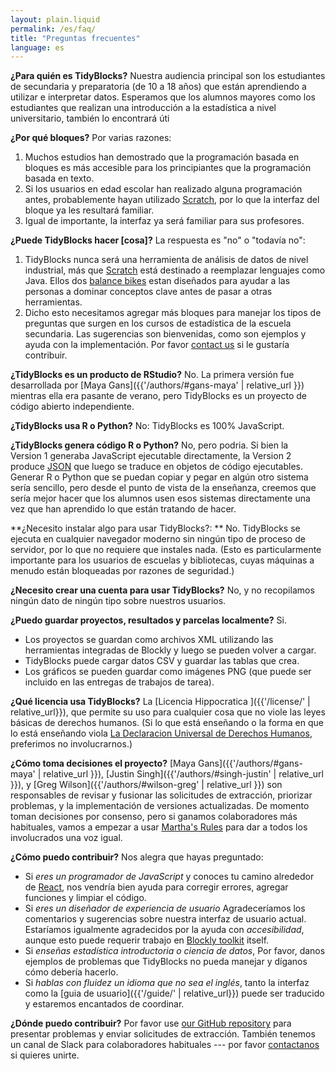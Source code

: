 ```yaml
---
layout: plain.liquid
permalink: /es/faq/
title: "Preguntas frecuentes"
language: es
---
```



**¿Para quién es TidyBlocks?**
Nuestra audiencia principal son los estudiantes de secundaria y preparatoria
(de 10 a 18 años) que están aprendiendo a utilizar e interpretar datos.
Esperamos que los alumnos mayores como los estudiantes que realizan una
introducción a la estadística a nivel universitario, también lo encontrará
úti

**¿Por qué bloques?**
Por varias razones:
1.  Muchos estudios han demostrado que la programación basada en bloques es
    más accesible para los principiantes que la programación basada en texto.
2.  Si los usuarios en edad escolar han realizado alguna programación
    antes, probablemente hayan utilizado [Scratch](http://scratch.mit.edu),
    por lo que la interfaz del bloque ya les resultará familiar.
3.  Igual de importante, la interfaz ya será familiar para sus profesores.

**¿Puede TidyBlocks hacer [cosa]?**
La respuesta es "no" o "todavía no":
1.  TidyBlocks nunca será una herramienta de análisis de datos de nivel
    industrial, más que [Scratch](http://scratch.mit.edu) está destinado a
    reemplazar lenguajes como Java.  Ellos dos [balance
    bikes](https://en.wikipedia.org/wiki/Balance_bicycle) estan diseñados
    para ayudar a las personas a dominar conceptos clave antes de pasar a
    otras herramientas.
2.  Dicho esto necesitamos agregar más bloques para manejar los tipos de
    preguntas que surgen en los cursos de estadística de la escuela
    secundaria.  Las sugerencias son bienvenidas, como son ejemplos y ayuda
    con la implementación.  Por favor [contact us](mailto:info@tidyblocks.tech) si
    le gustaría contribuir.

**¿TidyBlocks es un producto de RStudio?**
No.
La primera versión fue desarrollada por [Maya Gans]({{'/authors/#gans-maya' | relative_url }})
mientras ella era pasante de verano, pero TidyBlocks es un proyecto de código abierto independiente.

**¿TidyBlocks usa R o Python?**
No: TidyBlocks es 100% JavaScript.

**¿TidyBlocks genera código R o Python?**
No, pero podria.
Si bien la Version 1 generaba JavaScript ejecutable directamente, la
Version 2 produce [JSON](https://en.wikipedia.org/wiki/JSON) que luego se
traduce en objetos de código ejecutables.  Generar R o Python que se puedan
copiar y pegar en algún otro sistema sería sencillo, pero desde el punto de
vista de la enseñanza, creemos que sería mejor hacer que los alumnos usen
esos sistemas directamente una vez que han aprendido lo que están tratando
de hacer.

**¿Necesito instalar algo para usar TidyBlocks?:  **
No.
TidyBlocks se ejecuta en cualquier navegador moderno sin ningún tipo de
proceso de servidor, por lo que no requiere que instales nada.  (Esto es
particularmente importante para los usuarios de escuelas y bibliotecas,
cuyas máquinas a menudo están bloqueadas por razones de seguridad.)

**¿Necesito crear una cuenta para usar TidyBlocks?**
No, y no recopilamos ningún dato de ningún tipo sobre nuestros usuarios.

**¿Puedo guardar proyectos, resultados y parcelas localmente?**
Si.
-   Los proyectos se guardan como archivos XML utilizando las herramientas
    integradas de Blockly y luego se pueden volver a cargar.
-   TidyBlocks puede cargar datos CSV y guardar las tablas que crea.
-   Los gráficos se pueden guardar como imágenes PNG (que puede ser incluido
    en las entregas de trabajos de tarea).

**¿Qué licencia usa TidyBlocks?**
La [Licencia Hippocratica ]({{'/license/' | relative_url}}),
que permite su uso para cualquier cosa que no viole las leyes básicas de derechos humanos.
(Si lo que está enseñando o la forma en que lo está enseñando viola
[La Declaracion Universal de Derechos Humanos](https://www.un.org/en/universal-declaration-human-rights/),
preferimos no involucrarnos.)

**¿Cómo toma decisiones el proyecto?**
[Maya Gans]({{'/authors/#gans-maya' | relative_url }}),
[Justin Singh]({{'/authors/#singh-justin' | relative_url }}),
y [Greg Wilson]({{'/authors/#wilson-greg' | relative_url }})
son responsables de revisar y fusionar las solicitudes de extracción,
priorizar problemas, y la implementación de versiones actualizadas.  De
momento toman decisiones por consenso, pero si ganamos colaboradores más
habituales, vamos a empezar a usar [Martha's
Rules](https://third-bit.com/2019/06/13/marthas-rules.html) para dar a todos
los involucrados una voz igual.

**¿Cómo puedo contribuir?**
Nos alegra que hayas preguntado:
-   Si *eres un programador de JavaScript* y conoces tu camino alrededor de
    [React](https://reactjs.org/), nos vendría bien ayuda para corregir
    errores, agregar funciones y limpiar el código.
-   Si *eres un diseñador de experiencia de usuario* Agradeceríamos los
    comentarios y sugerencias sobre nuestra interfaz de usuario actual.
    Estaríamos igualmente agradecidos por la ayuda con *accesibilidad*,
    aunque esto puede requerir trabajo en [Blockly
    toolkit](https://developers.google.com/blockly/) itself.
-   Si *enseñas estadística introductoria o ciencia de datos*, Por favor,
    danos ejemplos de problemas que TidyBlocks no pueda manejar y díganos
    cómo debería hacerlo.
-   Si *hablas con fluidez un idioma que no sea el inglés*, tanto la interfaz
    como la [guia de usuario]({{'/guide/' | relative_url}}) puede ser
    traducido y estaremos encantados de coordinar.

**¿Dónde puedo contribuir?**
Por favor use [our GitHub repository]({{site.github.url}}) para presentar
problemas y enviar solicitudes de extracción.  También tenemos un canal de
Slack para colaboradores habituales --- por favor
[contactanos](mailto:info@tidyblocks.tech) si quieres unirte.
